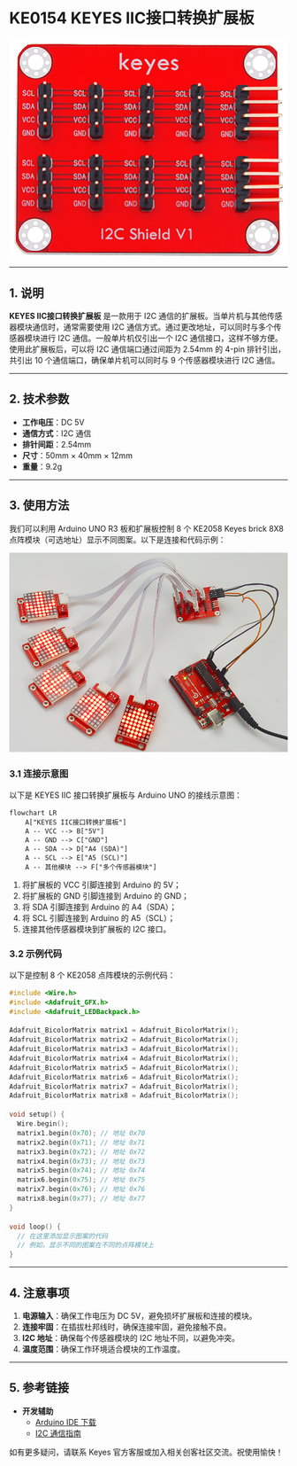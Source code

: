 # KE0154 KEYES IIC接口转换扩展板

![image-20250318082024296](media/image-20250318082024296.png)

---

## 1. 说明
**KEYES IIC接口转换扩展板** 是一款用于 I2C 通信的扩展板。当单片机与其他传感器模块通信时，通常需要使用 I2C 通信方式。通过更改地址，可以同时与多个传感器模块进行 I2C 通信。一般单片机仅引出一个 I2C 通信接口，这样不够方便。使用此扩展板后，可以将 I2C 通信端口通过间距为 2.54mm 的 4-pin 排针引出，共引出 10 个通信端口，确保单片机可以同时与 9 个传感器模块进行 I2C 通信。

---

## 2. 技术参数
- **工作电压**：DC 5V  
- **通信方式**：I2C 通信  
- **排针间距**：2.54mm  
- **尺寸**：50mm × 40mm × 12mm  
- **重量**：9.2g  

---

## 3. 使用方法
我们可以利用 Arduino UNO R3 板和扩展板控制 8 个 KE2058 Keyes brick 8X8 点阵模块（可选地址）显示不同图案。以下是连接和代码示例：

![image-20250318082103170](media/image-20250318082103170.png)

### 3.1 连接示意图
以下是 KEYES IIC 接口转换扩展板与 Arduino UNO 的接线示意图：

```mermaid
flowchart LR
    A["KEYES IIC接口转换扩展板"] 
    A -- VCC --> B["5V"]
    A -- GND --> C["GND"]
    A -- SDA --> D["A4 (SDA)"]
    A -- SCL --> E["A5 (SCL)"]
    A -- 其他模块 --> F["多个传感器模块"]
```

1. 将扩展板的 VCC 引脚连接到 Arduino 的 5V；
2. 将扩展板的 GND 引脚连接到 Arduino 的 GND；
3. 将 SDA 引脚连接到 Arduino 的 A4（SDA）；
4. 将 SCL 引脚连接到 Arduino 的 A5（SCL）；
5. 连接其他传感器模块到扩展板的 I2C 接口。

### 3.2 示例代码
以下是控制 8 个 KE2058 点阵模块的示例代码：

```cpp
#include <Wire.h>
#include <Adafruit_GFX.h>
#include <Adafruit_LEDBackpack.h>

Adafruit_BicolorMatrix matrix1 = Adafruit_BicolorMatrix();
Adafruit_BicolorMatrix matrix2 = Adafruit_BicolorMatrix();
Adafruit_BicolorMatrix matrix3 = Adafruit_BicolorMatrix();
Adafruit_BicolorMatrix matrix4 = Adafruit_BicolorMatrix();
Adafruit_BicolorMatrix matrix5 = Adafruit_BicolorMatrix();
Adafruit_BicolorMatrix matrix6 = Adafruit_BicolorMatrix();
Adafruit_BicolorMatrix matrix7 = Adafruit_BicolorMatrix();
Adafruit_BicolorMatrix matrix8 = Adafruit_BicolorMatrix();

void setup() {
  Wire.begin();
  matrix1.begin(0x70); // 地址 0x70
  matrix2.begin(0x71); // 地址 0x71
  matrix3.begin(0x72); // 地址 0x72
  matrix4.begin(0x73); // 地址 0x73
  matrix5.begin(0x74); // 地址 0x74
  matrix6.begin(0x75); // 地址 0x75
  matrix7.begin(0x76); // 地址 0x76
  matrix8.begin(0x77); // 地址 0x77
}

void loop() {
  // 在这里添加显示图案的代码
  // 例如，显示不同的图案在不同的点阵模块上
}
```

---

## 4. 注意事项
1. **电源输入**：确保工作电压为 DC 5V，避免损坏扩展板和连接的模块。
2. **连接牢固**：在插拔杜邦线时，确保连接牢固，避免接触不良。
3. **I2C 地址**：确保每个传感器模块的 I2C 地址不同，以避免冲突。
4. **温度范围**：确保工作环境适合模块的工作温度。

---

## 5. 参考链接
- **开发辅助**  
  - [Arduino IDE 下载](https://www.arduino.cc/en/software)  
  - [I2C 通信指南](https://learn.adafruit.com/adafruit-i2c-lcd-backpack)  

如有更多疑问，请联系 Keyes 官方客服或加入相关创客社区交流。祝使用愉快！